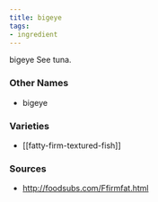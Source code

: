 ```yaml
---
title: bigeye
tags:
- ingredient
---
```

bigeye See tuna.

### Other Names

* bigeye

### Varieties

* [[fatty-firm-textured-fish]]

### Sources
* http://foodsubs.com/Ffirmfat.html
